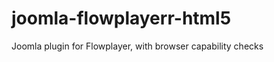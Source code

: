 joomla-flowplayerr-html5
========================

Joomla plugin for Flowplayer, with browser capability checks

